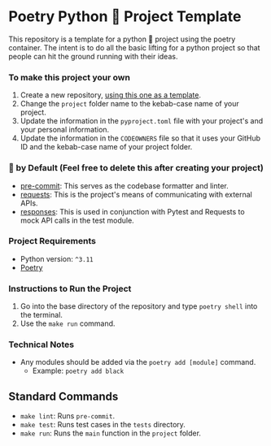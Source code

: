 # Poetry Python 🐍 Project Template
This repository is a template for a python 🐍 project using the poetry container. The intent is to do all the basic
lifting for a python project so that people can hit the ground running with their ideas.

### To make this project your own
1. Create a new repository, [using this one as a template](https://docs.github.com/en/repositories/creating-and-managing-repositories/creating-a-repository-from-a-template).
2. Change the `project` folder name to the kebab-case name of your project.
3. Update the information in the `pyproject.toml` file with your project's and your personal information.
4. Update the information in the `CODEOWNERS` file so that it uses your GitHub ID and the kebab-case name of your project folder.

### 🐍 by Default (Feel free to delete this after creating your project)
- [pre-commit](https://pre-commit.com/): This serves as the codebase formatter and linter.
- [requests](https://requests.readthedocs.io/en/latest/): This is the project's means of communicating with external APIs.
- [responses](https://github.com/getsentry/responses): This is used in conjunction with Pytest and Requests to mock API calls in the test module.

### Project Requirements
- Python version: `^3.11`
- [Poetry](https://python-poetry.org/)

### Instructions to Run the Project
1. Go into the base directory of the repository and type `poetry shell` into the terminal.
2. Use the `make run` command.

### Technical Notes
- Any modules should be added via the `poetry add [module]` command.
  - Example: `poetry add black`

## Standard Commands
- `make lint`: Runs `pre-commit`.
- `make test`: Runs test cases in the `tests` directory.
- `make run`: Runs the `main` function in the `project` folder.

